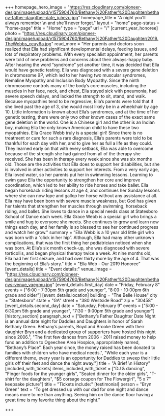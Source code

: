 +++
homepage_hero_image = "https://res.cloudinary.com/pioneer-design/image/upload/v1575904760/Bethany%20Father%20Daughter/bethany-father-daugther-date_juhezu.jpg"
homepage_title = "A night you’ll always remember \n and she’ll never forget."
layout = "home"
page-status = "home-page"
title = "Home"
type = "page"
url = "/"
[current_year_honoree]
photo = "https://res.cloudinary.com/pioneer-design/image/upload/v1575904760/Bethany%20Father%20Daughter/2019.TheWebbs_ceuy6a.jpg"
read_more = "Her parents and doctors soon realized that Ella had significant developmental delays, feeding issues, and lots of respiratory problems. With every specialist appointment, her parents were told of new problems and concerns about their always-happy baby. After hearing the word “syndrome” yet another time, it was decided that Ella would have genetic testing. Ella was diagnosed with a severe gene deletion in chromosome 9P, which led to her having two muscular syndromes, Nemaline Myopathy and Inclusion Body Myopathy. Since the ninth chromosome controls many of the body’s core muscles, including the muscles in her face, neck, and chest, Ella stayed sick with pneumonia, had severe speech delays, and lacked the strength to sit, stand, and walk. Because myopathies tend to be regressive, Ella’s parents were told that if she lived past the age of 3, she would most likely be in a wheelchair by age 10. Little information is known about Ella’s syndromes, and at the time of her genetic testing, there were only two other known cases of the exact same gene deletion in the world. One is a Chinese girl and the other is an Indian boy, making Ella the only known American child to have these two myopathies. Ella Grace Webb truly is a special girl! Since there is no treatment or cure for such a rare diagnosis, Ella’s parents were told to be thankful for each day with her, and to give her as full a life as they could. They learned early on that with every setback, Ella was able to overcome because of the strength she had gained from all of the therapy she received. She has been in therapy every week since she was six months old. Those are the activities that Ella does to support her disabilities, but she is involved in other activities to support her interests. From a very early age, Ella loved water, so her parents put her in swimming lessons. Learning to swim gave Ella the opportunity to strengthen her core and improve coordination, which led to her ability to ride horses and take ballet. Ella began horseback riding lessons at age 4, and continues her Sunday lessons where she can now lope and gallop her horse without any assistance at all. Ella may have been born with severe muscle weakness, but God has given her talents that strengthen her muscles through swimming, horseback riding, and ballet. She loves to dance in a special needs class at Statesboro School of Dance each week. Ella Grace Webb is a special girl who brings a smile and hug to everyone she meets. She continues to grow and learn new things each day, and her family is so blessed to see her continued progress and watch her grow."
summary = "Ella Webb is a 10 year old little girl who was born with a “click in her hip”. Although, Ella had many other unknown complications, that was the first thing her pediatrician noticed when she was born. At Ella’s six month check-up, she was diagnosed with severe torticollis, and began physical therapy twice a week. At nine months old, Ella had her first seizure, and had over thirty more by the age of 4. That was the beginning of Ella’s story."
title = "Ella Web - Our 2019 Honoree"
[event_details]
title = "Event details:"
venue_image = "https://res.cloudinary.com/pioneer-design/image/upload/v1575904760/Bethany%20Father%20Daughter/bethanys-venue_yqegmu.jpg"
[event_details.first_day]
date = "Friday, February 8"
events = ["6:00 - 7:30pm 5th grade and younger", "8:00 - 10:00pm 6th grade and older"]
[event_details.location]
building = "The Belle House"
city = "Statesboro"
state = "GA"
street = "380 Westside Road"
zip = "30458"
[event_details.second_day]
date = "Saturday, February 9"
events = ["5:00 - 6:30pm 5th grade and younger", "7:30 - 9:00pm 5th grade and younger"]
[history_section]
paragraph_text = ["Bethany’s Father Daughter Date Night is an annual date night for Daddies and Daughters in honor of Sarah Bethany Green. Bethany’s parents, Boyd and Brooke Green with their daughter Bryn and a dedicated group of supporters have hosted this night since 2006.", "The first few dances from 2006 - 2011 raised money to help fund an addition to Ogeechee Area Hospice, appropriately named, “Bethany’s Place”.  Each year since, the money raised has been donated to families with children who have medical needs.", "While each year is a different theme, every year is an opportunity for Daddies to sweep their little girls off their feet and dance the night away."]
title = "A Brief \n History"
[included_with_tickets]
items_included_with_ticket = ["DJ & dancing", "Finger foods for the younger girls", "Seated dinner for the older girls", "T-shirt for the daughters", "$5 corsage coupon for The Flowergirl", "5 x 7” keepsake picture"]
title = "Tickets include:"
[testimonial]
person = "Bryn Green"
text = "To get dressed up with our dad for one night and dance means more to me than anything. Seeing him on the dance floor having a great time is my favorite thing about the night."

+++
